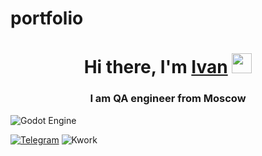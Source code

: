 # portfolio
<h1 align="center">Hi there, I'm <a href="" target="_blank">Ivan</a> 
<img src="https://github.com/blackcater/blackcater/raw/main/images/Hi.gif" height="32"/></h1>
<h3 align="center">I am QA engineer from Moscow</h3>


![Godot Engine](https://img.shields.io/badge/GODOT-%23FFFFFF.svg?style=for-the-badge&logo=godot-engine)

<a href="https://t.me/jeanivanyu">![Telegram](https://img.shields.io/badge/Telegram-2CA5E0?style=for-the-badge&logo=telegram&logoColor=white)</a>
![Kwork]([https://img.shields.io/badge/Telegram-2CA5E0?style=for-the-badge&logo=telegram&logoColor=white](https://timeweb.com/ru/community/article/63/63d6dde8e4a9392641d7c64274c960b1.jpg)https://timeweb.com/ru/community/article/63/63d6dde8e4a9392641d7c64274c960b1.jpg)
